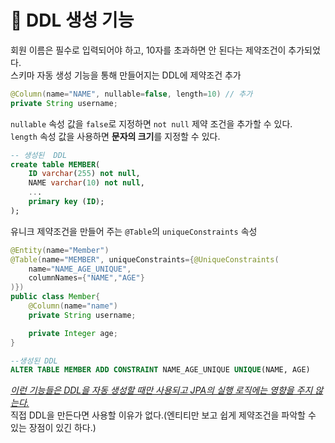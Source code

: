 # 🔗 DDL 생성 기능   
회원 이름은 필수로 입력되어야 하고, 10자를 초과하면 안 된다는 제약조건이 추가되었다.   
스키마 자동 생성 기능을 통해 만들어지는 DDL에 제약조건 추가   
```java
@Column(name="NAME", nullable=false, length=10) // 추가
private String username;
```   
`nullable` 속성 값을 `false`로 지정하면 `not null` 제약 조건을 추가할 수 있다.   
`length` 속성 값을 사용하면 **문자의 크기**를 지정할 수 있다.   
```sql
-- 생성된  DDL
create table MEMBER(
    ID varchar(255) not null,
    NAME varchar(10) not null,
    ...
    primary key (ID);
);
```   

유니크 제약조건을 만들어 주는 `@Table`의 `uniqueConstraints` 속성   
```java
@Entity(name="Member")
@Table(name="MEMBER", uniqueConstraints={@UniqueConstraints(
    name="NAME_AGE_UNIQUE",
    columnNames={"NAME","AGE"}
)})
public class Member{
    @Column(name="name")
    private String username;

    private Integer age;
}
```
```sql
--생성된 DDL
ALTER TABLE MEMBER ADD CONSTRAINT NAME_AGE_UNIQUE UNIQUE(NAME, AGE)
```   

<u>*이런 기능들은 DDL을 자동 생성할 때만 사용되고 JPA의 실행 로직에는 영향을 주지 않는다.*</u>   
직접 DDL을 만든다면 사용할 이유가 없다.(엔티티만 보고 쉽게 제약조건을 파악할 수 있는 장점이 있긴 하다.)